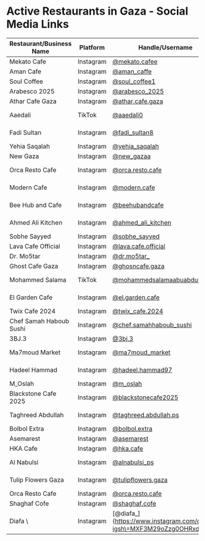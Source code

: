 # Active Restaurants in Gaza - Social Media Links

| Restaurant/Business Name | Platform | Handle/Username | Description |
|-------------------------|----------|-----------------|-------------|
| Mekato Cafe | Instagram | [@mekato.cafee](https://instagram.com/mekato.cafee) | Cafe in Gaza |
| Aman Cafe | Instagram | [@aman_caffe](https://instagram.com/aman_caffe) | Cafe in Gaza |
| Soul Coffee | Instagram | [@soul_coffee1](https://instagram.com/soul_coffee1) | Coffee shop |
| Arabesco 2025 | Instagram | [@arabesco_2025](https://instagram.com/arabesco_2025) | Restaurant/Cafe |
| Athar Cafe Gaza | Instagram | [@athar.cafe.gaza](https://instagram.com/athar.cafe.gaza) | Traditional cafe |
| Aaedali | TikTok | [@aaedali0](https://tiktok.com/@aaedali0) | Food content creator |
| Fadi Sultan | Instagram | [@fadi_sultan8](https://instagram.com/fadi_sultan8) | Restaurant/Food business |
| Yehia Saqalah | Instagram | [@yehia_saqalah](https://instagram.com/yehia_saqalah) | Food business |
| New Gaza | Instagram | [@new_gazaa](https://instagram.com/new_gazaa) | Restaurant |
| Orca Resto Cafe | Instagram | [@orca.resto.cafe](https://instagram.com/orca.resto.cafe) | Restaurant and cafe |
| Modern Cafe | Instagram | [@modern.cafe](https://instagram.com/modern.cafe) | Modern style cafe |
| Bee Hub and Cafe | Instagram | [@beehubandcafe](https://instagram.com/beehubandcafe) | Cafe and workspace |
| Ahmed Ali Kitchen | Instagram | [@ahmed_ali_kitchen](https://instagram.com/ahmed_ali_kitchen) | Home cooking/kitchen |
| Sobhe Sayyed | Instagram | [@sobhe_sayyed](https://instagram.com/sobhe_sayyed) | Food business |
| Lava Cafe Official | Instagram | [@lava.cafe.official](https://instagram.com/lava.cafe.official) | Cafe chain |
| Dr. Mo5tar | Instagram | [@dr.mo5tar_](https://instagram.com/dr.mo5tar_) | Food business |
| Ghost Cafe Gaza | Instagram | [@ghosncafe.gaza](https://instagram.com/ghosncafe.gaza) | Themed cafe |
| Mohammed Salama | TikTok | [@mohammedsalamaabuabdullah](https://tiktok.com/@mohammedsalamaabuabdullah) | Food content creator |
| El Garden Cafe | Instagram | [@el.garden.cafe](https://instagram.com/el.garden.cafe) | Garden-themed cafe |
| Twix Cafe 2024 | Instagram | [@twix_cafe.2024](https://instagram.com/twix_cafe.2024) | Modern cafe |
| Chef Samah Haboub Sushi | Instagram | [@chef.samahhaboub_sushi](https://instagram.com/chef.samahhaboub_sushi) | Sushi restaurant |
| 3BJ.3 | Instagram | [@3bj.3](https://instagram.com/3bj.3) | Restaurant |
| Ma7moud Market | Instagram | [@ma7moud_market](https://instagram.com/ma7moud_market) | Food market/grocery |
| Hadeel Hammad | Instagram | [@hadeel.hammad97](https://instagram.com/hadeel.hammad97) | Food content creator |
| M_Oslah | Instagram | [@m_oslah](https://instagram.com/m_oslah) | Food business |
| Blackstone Cafe 2025 | Instagram | [@blackstonecafe2025](https://instagram.com/blackstonecafe2025) | Modern cafe |
| Taghreed Abdullah | Instagram | [@taghreed.abdullah.ps](https://instagram.com/taghreed.abdullah.ps) | Food content creator |
| Bolbol Extra | Instagram | [@bolbol.extra](https://instagram.com/bolbol.extra) | Food business |
| Asemarest | Instagram | [@asemarest](https://instagram.com/asemarest) | Restaurant |
| HKA Cafe | Instagram | [@hka.cafe](https://instagram.com/hka.cafe) | Cafe |
| Al Nabulsi | Instagram | [@alnabulsi_ps](https://instagram.com/alnabulsi_ps) | Traditional Palestinian food |
| Tulip Flowers Gaza | Instagram | [@tulipflowers.gaza](https://instagram.com/tulipflowers.gaza) | Cafe with floral theme |
| Orca Resto Cafe | Instagram | [@orca.resto.cafe](https://www.instagram.com/orca.resto.cafe/) |  |
| Shaghaf Cofe | Instagram | [@shaghaf.cofe](https://www.instagram.com/shaghaf.cofe/) |  |
| Diafa \ | Instagram | [@diafa_\](https://www.instagram.com/diafa_\?igsh\=MXF3M29oZzg0OHRxdA\=\=) |  |
